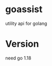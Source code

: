 <!--
 * @Author: Malin Xie
 * @Description: 
 * @Date: 2021-12-28 17:58:49
-->
# goassist
utility api for golang

# Version
need go 1.18
